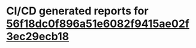 # CI/CD generated reports for [56f18dc0f896a51e6082f9415ae02f3ec29ecb18](https://github.com/hydephp/develop/commit/56f18dc0f896a51e6082f9415ae02f3ec29ecb18)
